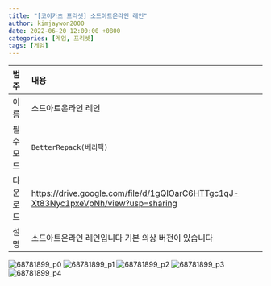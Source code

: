 ```yaml
---
title: "[코이카츠 프리셋] 소드아트온라인 레인"
author: kimjaywon2000
date: 2022-06-20 12:00:00 +0800
categories: [게임, 프리셋]
tags: [게임]
---
```


| 범주             | 내용            |
|:----------------|:---------------|
| 이름             | 소드아트온라인 레인  |
| 필수 모드         | `BetterRepack(베리팩)`       |
| 다운로드          | <https://drive.google.com/file/d/1gQIOarC6HTTgc1qJ-Xt83Nyc1pxeVpNh/view?usp=sharing> |
| 설명             | 소드아트온라인 레인입니다 기본 의상 버전이 있습니다   |

![68781899_p0](https://user-images.githubusercontent.com/76558033/174752748-3b78775b-fd3b-4dbc-b08b-e4ea11836663.png)
![68781899_p1](https://user-images.githubusercontent.com/76558033/174752756-cf0045f1-78d4-45ac-905f-85e7214ac04f.png)
![68781899_p2](https://user-images.githubusercontent.com/76558033/174752757-9d567e54-eecd-41a6-b22f-127402ad874b.png)
![68781899_p3](https://user-images.githubusercontent.com/76558033/174752762-d276595d-2db1-44cc-a289-bb571da0d6b7.png)
![68781899_p4](https://user-images.githubusercontent.com/76558033/174752766-d9161df0-cc41-4523-8b66-3a4bbffa8686.png)


